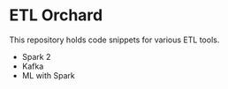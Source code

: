 # ETL Orchard

This repository holds code snippets for various ETL tools.

* Spark 2
* Kafka
* ML with Spark